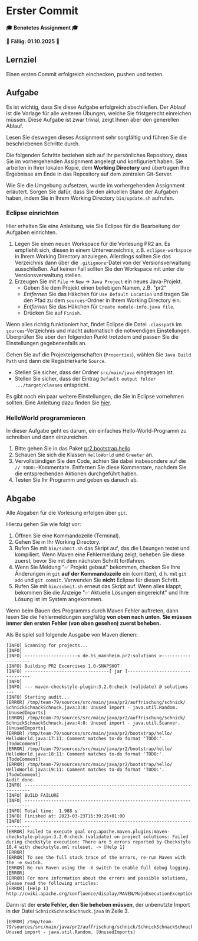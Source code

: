 # Erster Commit

**🎓 Benotetes Assignment 🎓**

📆 **Fällig: 01.10.2025** 📆

## Lernziel

Einen ersten Commit erfolgreich einchecken, pushen und testen.

## Aufgabe

Es ist wichtig, dass Sie diese Aufgabe erfolgreich abschließen. Der Ablauf ist die Vorlage für alle weiteren Übungen, welche Sie fristgerecht einreichen müssen. Diese Aufgabe ist zwar trivial, zeigt Ihnen aber den generellen Ablauf.

Lesen Sie deswegen dieses Assignment sehr sorgfältig und führen Sie die beschriebenen Schritte durch.

Die folgenden Schritte beziehen sich auf Ihr persönliches Repository, dass Sie im vorhergehenden Assignment angelegt und konfiguriert haben. Sie arbeiten in Ihrer lokalen Kopie, dem __Working Directory__ und übertragen Ihre Ergebnisse am Ende in das Repository auf dem zentralen Git-Server.

Wie Sie die Umgebung aufsetzen, wurde im vorhergehenden Assignment erläutert. Sorgen Sie dafür, dass Sie den aktuellen Stand der Aufgaben haben, indem Sie in Ihrem Working Directory `bin/update.sh` aufrufen.

### Eclipse einrichten

Hier erhalten Sie eine Anleitung, wie Sie Eclipse für die Bearbeitung der Aufgaben einrichten.

  1. Legen Sie einen neuen Workspace für die Vorlesung PR2 an. Es empfiehlt sich, diesen in einem Unterverzeichnis, z.B. `eclipse-workspace` in Ihrem Working Directory anzulegen. Allerdings sollten Sie das Verzeichnis dann über die `.gitignore`-Datei von der Versionsverwaltung ausschließen. Auf keinen Fall sollten Sie den Workspace mit unter die Versionsverwaltung stellen.
  2. Erzeugen Sie mit `File` -> `New` -> `Java Project` ein neues Java-Projekt.
     * Geben Sie dem Projekt einen beliebigen Namen, z.B. "pr2"
     * _Entfernen_ Sie das Häkchen für `Use Default Location` und tragen Sie den Pfad zu dem `sources`-Ordner in Ihrem Working Directory ein.
     * _Entfernen_ Sie das Häkchen für `Create module-info.java file`.
     * Drücken Sie auf `Finish`.

Wenn alles richtig funktioniert hat, findet Eclipse die Datei `.classpath` im `sources`-Verzeichnis und macht automatisch die notwendigen Einstellungen. Überprüfen Sie aber den folgenden Punkt trotzdem und passen Sie die Einstellungen gegebenenfalls an.

Gehen Sie auf die Projekteigenschaften (`Properties`), wählen Sie `Java Build Path` und dann die Registrierkarte `Source`.
  * Stellen Sie sicher, dass der Ordner `src/main/java` eingetragen ist.
  * Stellen Sie sicher, dass der Eintrag `Default output folder` `.../target/classes` entspricht.

Es gibt noch ein paar weitere Einstellungen, die Sie in Eclipse vornehmen sollten. Eine Anleitung dazu finden Sie [hier](../help/eclipse.md).

### HelloWorld programmieren

In dieser Aufgabe geht es darum, ein einfaches Hello-World-Programm zu schreiben und dann einzureichen.

  1. Bitte gehen Sie in das Paket [pr2.bootstrap.hello](../sources/src/main/java/pr2/bootstrap/hello/)
  2. Schauen Sie sich die Klassen `HelloWorld` und `Greeter` an.
  3. Vervollständigen Sie den Code, achten Sie dabei insbesondere auf die `// TODO:`-Kommentare. Entfernen Sie diese Kommentare, nachdem Sie die entsprechenden Aktionen durchgeführt haben.
  4. Testen Sie Ihr Programm und geben es danach ab.


## Abgabe

Alle Abgaben für die Vorlesung erfolgen über `git`.

Hierzu gehen Sie wie folgt vor:

  1. Öffnen Sie eine Kommandozeile (Terminal).
  2. Gehen Sie in Ihr Working Directory.
  3. Rufen Sie mit `bin/submit.sh` das Skript auf, das die Lösungen testet und kompiliert. Wenn Maven eine Fehlermeldung zeigt, beheben Sie diese zuerst, bevor Sie mit dem nächsten Schritt fortfahren.
  4. Wenn Sie Meldung "✅ Projekt gebaut" bekommen, checken Sie Ihre Änderungen in `git` **auf der Kommandozeile** ein (comitten), d.h. mit `git add` und `git commit`. Verwenden Sie **nicht** Eclipse für diesen Schritt.
  5. Rufen Sie mit `bin/submit.sh` erneut das Skript auf. Wenn alles klappt, bekommen Sie die Anzeige "✅ Aktuelle Lösungen eingereicht" und Ihre Lösung ist im System angekommen.

Wenn beim Bauen des Programms durch Maven Fehler auftreten, dann lesen Sie die Fehlermeldungen sorgfältig **von oben nach unten**. **Sie müssen immer den ersten Fehler (von oben gesehen) zuerst beheben.**

Als Beispiel soll folgende Ausgabe von Maven dienen:

```console
[INFO] Scanning for projects...
[INFO]
[INFO] --------------------< de.hs_mannheim.pr2:solutions >--------------------
[INFO] Building PR2 Excercises 1.0-SNAPSHOT
[INFO] --------------------------------[ jar ]---------------------------------
[INFO]
[INFO] --- maven-checkstyle-plugin:3.2.0:check (validate) @ solutions ---
[INFO] Starting audit...
[ERROR] /tmp/team-79/sources/src/main/java/pr2/auffrischung/schnick/
SchnickSchnackSchnuck.java:3:8: Unused import - java.util.Random. [UnusedImports]
[ERROR] /tmp/team-79/sources/src/main/java/pr2/auffrischung/schnick/
SchnickSchnackSchnuck.java:4:8: Unused import - java.util.Scanner. [UnusedImports]
[ERROR] /tmp/team-79/sources/src/main/java/pr2/bootstrap/hello/
HelloWorld.java:17:11: Comment matches to-do format 'TODO:'. [TodoComment]
[ERROR] /tmp/team-79/sources/src/main/java/pr2/bootstrap/hello/
HelloWorld.java:18:11: Comment matches to-do format 'TODO:'. [TodoComment]
[ERROR] /tmp/team-79/sources/src/main/java/pr2/bootstrap/hello/
HelloWorld.java:19:11: Comment matches to-do format 'TODO:'. [TodoComment]
Audit done.
[INFO] ------------------------------------------------------------------------
[INFO] BUILD FAILURE
[INFO] ------------------------------------------------------------------------
[INFO] Total time:  1.988 s
[INFO] Finished at: 2023-03-23T16:39:26+01:00
[INFO] ------------------------------------------------------------------------
[ERROR] Failed to execute goal org.apache.maven.plugins:maven-checkstyle-plugin:3.2.0:check (validate) on project solutions: Failed during checkstyle execution: There are 5 errors reported by Checkstyle 10.4 with checkstyle.xml ruleset. -> [Help 1]
[ERROR]
[ERROR] To see the full stack trace of the errors, re-run Maven with the -e switch.
[ERROR] Re-run Maven using the -X switch to enable full debug logging.
[ERROR]
[ERROR] For more information about the errors and possible solutions, please read the following articles:
[ERROR] [Help 1] http://cwiki.apache.org/confluence/display/MAVEN/MojoExecutionException
```

Dann ist der **erste Fehler, den Sie beheben müssen**, der unbenutzte Import in der Datei `SchnickSchnackSchnuck.java` in Zeile 3.

```console
[ERROR] /tmp/team-79/sources/src/main/java/pr2/auffrischung/schnick/SchnickSchnackSchnuck.java:3:8: Unused import - java.util.Random. [UnusedImports]
```